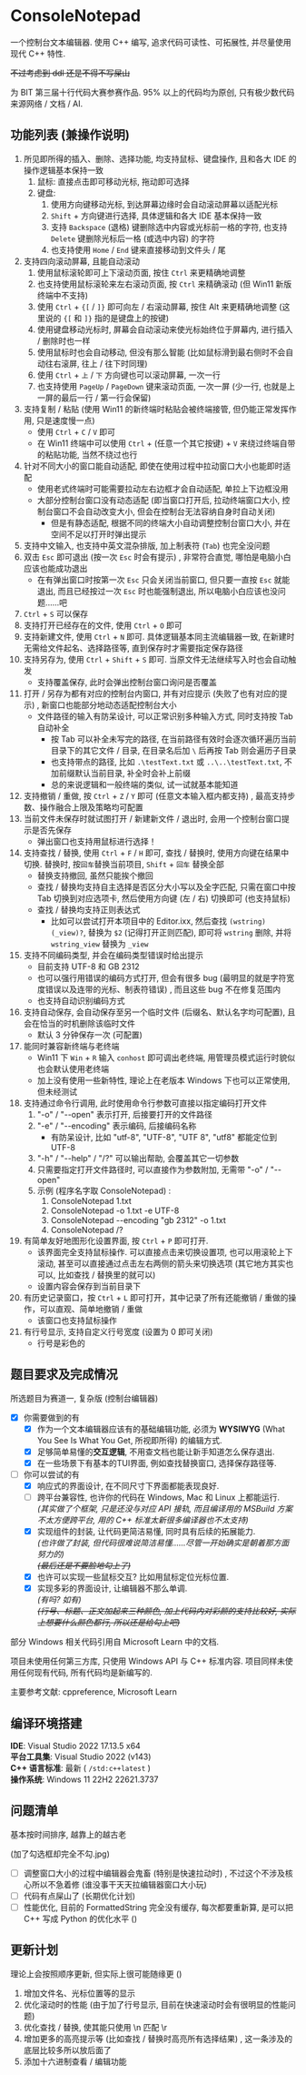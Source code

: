 # ConsoleNotepad

一个控制台文本编辑器. 使用 C++ 编写, 追求代码可读性、可拓展性, 并尽量使用现代 C++ 特性. 

~~不过考虑到 ddl 还是不得不写屎山~~

为 BIT 第三届十行代码大赛参赛作品. 95% 以上的代码均为原创, 只有极少数代码来源网络 / 文档 / AI. 

## 功能列表 (兼操作说明) 
1. 所见即所得的插入、删除、选择功能, 均支持鼠标、键盘操作, 且和各大 IDE 的操作逻辑基本保持一致
	1. 鼠标: 直接点击即可移动光标, 拖动即可选择
	2. 键盘: 
		1. 使用方向键移动光标, 到达屏幕边缘时会自动滚动屏幕以适配光标
		2. `Shift` + 方向键进行选择, 具体逻辑和各大 IDE 基本保持一致
		3. 支持 `Backspace` (退格) 键删除选中内容或光标前一格的字符, 也支持 `Delete` 键删除光标后一格 (或选中内容) 的字符
		4. 也支持使用 `Home` / `End` 键来直接移动到文件头 / 尾
2. 支持四向滚动屏幕, 且能自动滚动
	1. 使用鼠标滚轮即可上下滚动页面, 按住 `Ctrl` 来更精确地调整
	2. 也支持使用鼠标滚轮来左右滚动页面, 按 `Ctrl` 来精确滚动   (但 Win11 新版终端中不支持)
	3. 使用 `Ctrl` + `{[` / `]}` 即可向左 / 右滚动屏幕, 按住 Alt 来更精确地调整 (这里说的 `{[` 和 `]}` 指的是键盘上的按键) 
	4. 使用键盘移动光标时, 屏幕会自动滚动来使光标始终位于屏幕内, 进行插入 / 删除时也一样
	5. 使用鼠标时也会自动移动, 但没有那么智能 (比如鼠标滑到最右侧时不会自动往右滚屏, 往上 / 往下时同理)
	6. 使用 `Ctrl` + `上` / `下` 方向键也可以滚动屏幕, 一次一行
	7. 也支持使用 `PageUp` / `PageDown` 键来滚动页面, 一次一屏 (少一行, 也就是上一屏的最后一行 / 第一行会保留)
3. 支持复制 / 粘贴 (使用 Win11 的新终端时粘贴会被终端接管, 但仍能正常发挥作用, 只是速度慢一点) 
	- 使用 `Ctrl` + `C` / `V` 即可
	- 在 Win11 终端中可以使用 `Ctrl` + (任意一个其它按键) + `V` 来绕过终端自带的粘贴功能, 当然不绕过也行
4. 针对不同大小的窗口能自动适配, 即使在使用过程中拉动窗口大小也能即时适配
	- 使用老式终端时可能需要拉动左右边框才会自动适配, 单拉上下边框没用
	- 大部分控制台窗口没有动态适配 (即当窗口打开后, 拉动终端窗口大小, 控制台窗口不会自动改变大小, 但会在控制台无法容纳自身时自动关闭)
		- 但是有静态适配, 根据不同的终端大小自动调整控制台窗口大小, 并在空间不足以打开时弹出提示
5. 支持中文输入, 也支持中英文混杂排版, 加上制表符 (`Tab`) 也完全没问题
6. 双击 `Esc` 即可退出 (按一次 `Esc` 时会有提示) , 非常符合直觉, 哪怕是电脑小白应该也能成功退出
	- 在有弹出窗口时按第一次 `Esc` 只会关闭当前窗口, 但只要一直按 `Esc` 就能退出, 而且已经按过一次 `Esc` 时也能强制退出, 所以电脑小白应该也没问题......吧
7. `Ctrl` + `S` 可以保存
8. 支持打开已经存在的文件, 使用 `Ctrl` + `O` 即可
9. 支持新建文件, 使用 `Ctrl` + `N` 即可. 具体逻辑基本同主流编辑器一致, 在新建时无需给文件起名、选择路径等, 直到保存时才需要指定保存路径
10. 支持另存为, 使用 `Ctrl` + `Shift` + `S` 即可. 当原文件无法继续写入时也会自动触发
	- 支持覆盖保存, 此时会弹出控制台窗口询问是否覆盖
11. 打开 / 另存为都有对应的控制台内窗口, 并有对应提示 (失败了也有对应的提示) , 新窗口也能部分地动态适配控制台大小
    - 文件路径的输入有防呆设计, 可以正常识别多种输入方式, 同时支持按 Tab 自动补全
		- 按 Tab 可以补全未写完的路径, 在当前路径有效时会逐次循环遍历当前目录下的其它文件 / 目录, 在目录名后加 `\` 后再按 Tab 则会遍历子目录
		- 也支持带点的路径, 比如 `.\testText.txt` 或 `..\..\testText.txt`, 不加前缀默认当前目录, 补全时会补上前缀
		- 总的来说逻辑和一般终端的类似, 试一试就基本能知道
12. 支持撤销 / 重做, 按 `Ctrl` + `Z` / `Y` 即可 (任意文本输入框内都支持) , 最高支持步数、操作融合上限及策略均可配置
13. 当前文件未保存时就试图打开 / 新建新文件 / 退出时, 会用一个控制台窗口提示是否先保存
	- 弹出窗口也支持用鼠标进行选择！
14. 支持查找 / 替换, 使用 `Ctrl` + `F` / `H` 即可, 查找 / 替换时, 使用方向键在结果中切换. 替换时, 按`回车`替换当前项目, `Shift` + `回车` 替换全部
	- 替换支持撤回, 虽然只能挨个撤回
	- 查找 / 替换均支持自主选择是否区分大小写以及全字匹配, 只需在窗口中按 Tab 切换到对应选项卡, 然后使用方向键 (左 / 右) 切换即可 (也支持鼠标)
	- 查找 / 替换均支持正则表达式
		- 比如可以尝试打开本项目中的 Editor.ixx, 然后查找 `(wstring)(_view)?`, 替换为 `$2` (记得打开正则匹配), 即可将 `wstring` 删除, 并将 `wstring_view` 替换为 `_view`
15. 支持不同编码类型, 并会在编码类型错误时给出提示
	- 目前支持 UTF-8 和 GB 2312
	- 也可以强行用错误的编码方式打开, 但会有很多 bug (最明显的就是字符宽度错误以及连带的光标、制表符错误) , 而且这些 bug 不在修复范围内
	- 也支持自动识别编码方式
16. 支持自动保存, 会自动保存至另一个临时文件 (后缀名、默认名字均可配置), 且会在恰当的时机删除该临时文件
	- 默认 3 分钟保存一次 (可配置)
17. 能同时兼容新终端与老终端
	- Win11 下 `Win` + `R` 输入 `conhost` 即可调出老终端, 用管理员模式运行时貌似也会默认使用老终端
	- 加上没有使用一些新特性, 理论上在老版本 Windows 下也可以正常使用, 但未经测试
18. 支持通过命令行调用, 此时使用命令行参数可直接以指定编码打开文件
	1. "-o" / "--open" 表示打开, 后接要打开的文件路径
	2. "-e" / "--encoding" 表示编码, 后接编码名称
		- 有防呆设计, 比如 "utf-8", "UTF-8", "UTF 8", "utf8" 都能定位到 UTF-8
	3. "-h" / "--help" / "/?" 可以输出帮助, 会覆盖其它一切参数
	4. 只需要指定打开文件路径时, 可以直接作为参数附加, 无需带 "-o" / "--open"
	5. 示例   (程序名字取 ConsoleNotepad) : 
		1. ConsoleNotepad 1.txt
		2. ConsoleNotepad -o 1.txt -e UTF-8
		3. ConsoleNotepad --encoding "gb 2312" -o 1.txt
		4. ConsoleNotepad /?
19. 有简单友好地图形化设置界面, 按 `Ctrl` + `P` 即可打开.
	- 该界面完全支持鼠标操作. 可以直接点击来切换设置项, 也可以用滚轮上下滚动, 甚至可以直接通过点击左右两侧的箭头来切换选项 (其它地方其实也可以, 比如查找 / 替换里的就可以)
	- 设置内容会保存到当前目录下
20. 有历史记录窗口，按 `Ctrl` + `L` 即可打开，其中记录了所有还能撤销 / 重做的操作，可以直观、简单地撤销 / 重做
	- 该窗口也支持鼠标操作
21. 有行号显示, 支持自定义行号宽度 (设置为 0 即可关闭)
	- 行号是彩色的
## 题目要求及完成情况

所选题目为赛道一, 复杂版 (控制台编辑器) 

- [x] 你需要做到的有
	- [x] 作为一个文本编辑器应该有的基础编辑功能, 必须为 **WYSIWYG**  (What You See Is What You Get, 所视即所得) 的编辑方式.
	- [x] 足够简单易懂的**交互逻辑**, 不用查文档也能让新手知道怎么保存退出.
	- [x] 在一些场景下有基本的TUI界面, 例如查找替换窗口, 选择保存路径等.
- [ ] 你可以尝试的有
	- [x] 响应式的界面设计, 在不同尺寸下界面都能表现良好.
	- [ ] 跨平台兼容性, 也许你的代码在 Windows, Mac 和 Linux 上都能运行.  
	      *(其实做了个框架, 只是还没与对应 API 接轨, 而且编译用的 MSBuild 方案不太方便跨平台, 用的 C++ 标准太新很多编译器也不太支持)*
	- [x] 实现组件的封装, 让代码更简洁易懂, 同时具有后续的拓展能力.    
		  *(也许做了封装, 但代码很难说简洁易懂......尽管一开始确实是朝着那方面努力的)*   
		  ~~*(最后还是不要脸地勾上了)*~~
	- [x] 也许可以实现一些鼠标交互? 比如用鼠标定位光标位置.
	- [x] 实现多彩的界面设计, 让编辑器不那么单调.   
		  *(有吗? 如有)*     
		  ~~*(行号、标题、正文加起来三种颜色, 加上代码内对彩颜的支持比较好, 实际上想要什么颜色都行, 所以还是给勾上吧)*~~

部分 Windows 相关代码引用自 Microsoft Learn 中的文档. 

项目未使用任何第三方库, 只使用 Windows API 与 C++ 标准内容. 项目同样未使用任何现有代码, 所有代码均是新编写的. 

主要参考文献: cppreference, Microsoft Learn

## 编译环境搭建

**IDE**: Visual Studio 2022 17.13.5 x64    
**平台工具集**: Visual Studio 2022 (v143)    
**C++ 语言标准**: 最新  ( `/std:c++latest` )    
**操作系统**: Windows 11 22H2 22621.3737

## 问题清单
基本按时间排序, 越靠上的越古老

(加了勾选框却完全不勾.jpg)
- [ ] 调整窗口大小的过程中编辑器会鬼畜 (特别是快速拉动时) , 不过这个不涉及核心所以不急着修 (谁没事干天天拉编辑器窗口大小玩) 
- [ ] 代码有点屎山了 (长期优化计划) 
- [ ] 性能优化, 目前的 FormattedString 完全没有缓存, 每次都要重新算, 是可以把 C++ 写成 Python 的优化水平 () 

## 更新计划
理论上会按照顺序更新, 但实际上很可能随缘更 () 

1. 增加文件名、光标位置等的显示
2. 优化滚动时的性能 (由于加了行号显示, 目前在快速滚动时会有很明显的性能问题)
3. 优化查找 / 替换, 使其能只使用 \n 匹配 \r
4. 增加更多的高亮提示等 (比如查找 / 替换时高亮所有选择结果) , 这一条涉及的底层比较多所以放后面了
5. 添加十六进制查看 / 编辑功能